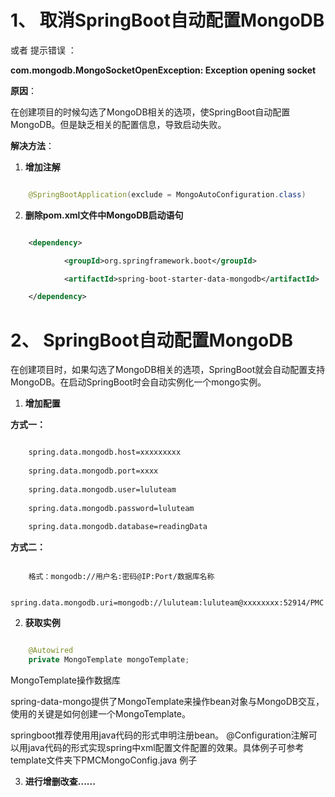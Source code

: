 # 1、 取消SpringBoot自动配置MongoDB

或者 提示错误 ：

**com.mongodb.MongoSocketOpenException: Exception opening socket**

**原因**：

在创建项目的时候勾选了MongoDB相关的选项，使SpringBoot自动配置MongoDB。但是缺乏相关的配置信息，导致启动失败。

**解决方法**：

1. **增加注解**

```java

	@SpringBootApplication(exclude = MongoAutoConfiguration.class)

```
 
2. **删除pom.xml文件中MongoDB启动语句**

```xml

	<dependency>

            <groupId>org.springframework.boot</groupId>

            <artifactId>spring-boot-starter-data-mongodb</artifactId>

	</dependency>

```


# 2、 SpringBoot自动配置MongoDB

在创建项目时，如果勾选了MongoDB相关的选项，SpringBoot就会自动配置支持MongoDB。在启动SpringBoot时会自动实例化一个mongo实例。

1. **增加配置**

**方式一：**

```bash

	spring.data.mongodb.host=xxxxxxxxx
	
	spring.data.mongodb.port=xxxx
	
	spring.data.mongodb.user=luluteam
	
	spring.data.mongodb.password=luluteam
	
	spring.data.mongodb.database=readingData 

```

**方式二：**

```

	格式：mongodb://用户名:密码@IP:Port/数据库名称
	
	spring.data.mongodb.uri=mongodb://luluteam:luluteam@xxxxxxxx:52914/PMC

```

2. **获取实例**

```java

    @Autowired 
    private MongoTemplate mongoTemplate;

```

MongoTemplate操作数据库

spring-data-mongo提供了MongoTemplate来操作bean对象与MongoDB交互，使用的关键是如何创建一个MongoTemplate。

springboot推荐使用用java代码的形式申明注册bean。 
@Configuration注解可以用java代码的形式实现spring中xml配置文件配置的效果。具体例子可参考 template文件夹下PMCMongoConfig.java 例子

3. **进行增删改查......**